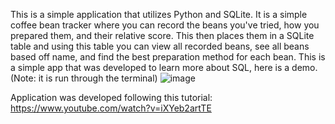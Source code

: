 This is a simple application that utilizes Python and SQLite. It is a simple coffee bean tracker where you can record the beans you've tried, how you prepared them, and their
relative score. This then places them in a SQLite table and using this table you can view all recorded beans, see all beans based off name, and find the best preparation method
for each bean. This is a simple app that was developed to learn more about SQL, here is a demo. (Note: it is run through the terminal)
![image](https://github.com/Rhy2468/Simple-Coffee-App/assets/113131005/c736da24-53e6-4915-a065-64ca8909aea1)

Application was developed following this tutorial:
https://www.youtube.com/watch?v=iXYeb2artTE
